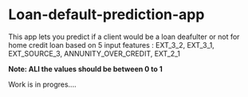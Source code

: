 # Loan-default-prediction-app
This app lets you predict if a client would be a loan deafulter or not for home credit loan based on 5 input features : EXT_3_2, EXT_3_1, EXT_SOURCE_3, ANNUNITY_OVER_CREDIT, EXT_2_1

**Note: ALl the values should be between 0 to 1**

Work is in progres....
